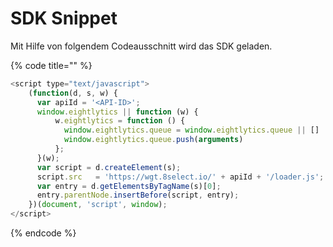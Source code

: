 # SDK Snippet

Mit Hilfe von folgendem Codeausschnitt wird das SDK geladen.

{% code title="" %}
```javascript
<script type="text/javascript">
    (function(d, s, w) {
      var apiId = '<API-ID>';
      window.eightlytics || function (w) {
          w.eightlytics = function () {
            window.eightlytics.queue = window.eightlytics.queue || []
            window.eightlytics.queue.push(arguments)
          };
      }(w);
      var script = d.createElement(s);
      script.src   = 'https://wgt.8select.io/' + apiId + '/loader.js';
      var entry = d.getElementsByTagName(s)[0];
      entry.parentNode.insertBefore(script, entry);
    })(document, 'script', window);
</script>
```
{% endcode %}



